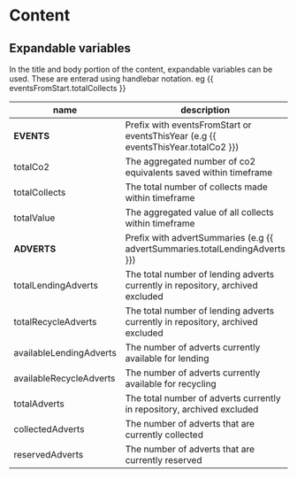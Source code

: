 # Content

## Expandable variables

In the title and body portion of the content, expandable variables can be used. These are
enterad using handlebar notation. eg {{ eventsFromStart.totalCollects }}

| name                    | description                                                                       |
| ----------------------- | --------------------------------------------------------------------------------- |
| **EVENTS**              | Prefix with eventsFromStart or eventsThisYear (e.g {{ eventsThisYear.totalCo2 }}) |
| totalCo2                | The aggregated number of co2 equivalents saved within timeframe                   |
| totalCollects           | The total number of collects made within timeframe                                |
| totalValue              | The aggregated value of all collects within timeframe                             |
| **ADVERTS**             | Prefix with advertSummaries (e.g {{ advertSummaries.totalLendingAdverts }})       |
| totalLendingAdverts     | The total number of lending adverts currently in repository, archived excluded    |
| totalRecycleAdverts     | The total number of lending adverts currently in repository, archived excluded    |
| availableLendingAdverts | The number of adverts currently available for lending                             |
| availableRecycleAdverts | The number of adverts currently available for recycling                           |
| totalAdverts            | The total number of adverts currently in repository, archived excluded            |
| collectedAdverts        | The number of adverts that are currently collected                                |
| reservedAdverts         | The number of adverts that are currently reserved                                 |
